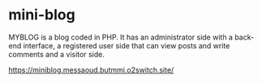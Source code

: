 # mini-blog

MYBLOG is a blog coded in PHP. It has an administrator side with a back-end interface, a registered user side that can view posts and write comments and a visitor side.


https://miniblog.messaoud.butmmi.o2switch.site/
